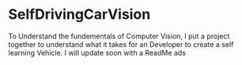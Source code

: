 # SelfDrivingCarVision
To Understand the fundementals of Computer Vision, I put a project together to understand what it takes for an Developer to create a self learning Vehicle. I will update soon with a ReadMe
ads
